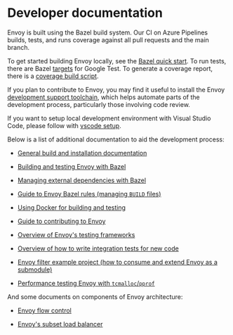 # Developer documentation

Envoy is built using the Bazel build system. Our CI on Azure Pipelines builds, tests, and runs coverage against
all pull requests and the main branch.

To get started building Envoy locally, see the [Bazel quick start](https://github.com/envoyproxy/envoy/blob/main/bazel/README.md#quick-start-bazel-build-for-developers).
To run tests, there are Bazel [targets](https://github.com/envoyproxy/envoy/blob/main/bazel/README.md#testing-envoy-with-bazel) for Google Test.
To generate a coverage report, there is a [coverage build script](https://github.com/envoyproxy/envoy/blob/main/bazel/README.md#coverage-builds).

If you plan to contribute to Envoy, you may find it useful to install the Envoy [development support toolchain](https://github.com/envoyproxy/envoy/blob/main/support/README.md), which helps automate parts of the development process, particularly those involving code review.

If you want to setup local development environment with Visual Studio Code, please follow with [vscode setup](https://github.com/envoyproxy/envoy/blob/main/tools/vscode/README.md).

Below is a list of additional documentation to aid the development process:

- [General build and installation documentation](https://www.envoyproxy.io/docs/envoy/latest/start/start)

- [Building and testing Envoy with Bazel](https://github.com/envoyproxy/envoy/blob/main/bazel/README.md)

- [Managing external dependencies with Bazel](https://github.com/envoyproxy/envoy/blob/main/bazel/EXTERNAL_DEPS.md)

- [Guide to Envoy Bazel rules (managing `BUILD` files)](https://github.com/envoyproxy/envoy/blob/main/bazel/DEVELOPER.md)

- [Using Docker for building and testing](https://github.com/envoyproxy/envoy/tree/main/ci)

- [Guide to contributing to Envoy](https://github.com/envoyproxy/envoy/blob/main/CONTRIBUTING.md)

- [Overview of Envoy's testing frameworks](https://github.com/envoyproxy/envoy/blob/main/test/README.md)

- [Overview of how to write integration tests for new code](https://github.com/envoyproxy/envoy/blob/main/test/integration/README.md)

- [Envoy filter example project (how to consume and extend Envoy as a submodule)](https://github.com/envoyproxy/envoy-filter-example)

- [Performance testing Envoy with `tcmalloc`/`pprof`](https://github.com/envoyproxy/envoy/blob/main/bazel/PPROF.md)

And some documents on components of Envoy architecture:

- [Envoy flow control](https://github.com/envoyproxy/envoy/blob/main/source/docs/flow_control.md)

- [Envoy's subset load balancer](https://github.com/envoyproxy/envoy/blob/main/source/docs/subset_load_balancer.md)
